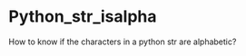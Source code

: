 Python_str_isalpha
==================

How to know if the characters in a python str are alphabetic?
